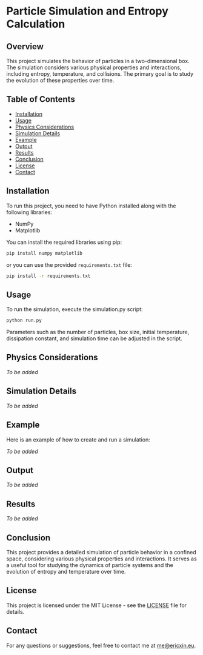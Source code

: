 # Particle Simulation and Entropy Calculation <!-- omit in toc -->

## Overview <!-- omit in toc -->

This project simulates the behavior of particles in a two-dimensional box. The simulation considers various physical properties and interactions, including entropy, temperature, and collisions. The primary goal is to study the evolution of these properties over time.

## Table of Contents <!-- omit in toc -->

- [Installation](#installation)
- [Usage](#usage)
- [Physics Considerations](#physics-considerations)
- [Simulation Details](#simulation-details)
- [Example](#example)
- [Output](#output)
- [Results](#results)
- [Conclusion](#conclusion)
- [License](#license)
- [Contact](#contact)

## Installation

To run this project, you need to have Python installed along with the following libraries:

- NumPy
- Matplotlib

You can install the required libraries using pip:

```sh
pip install numpy matplotlib
```

or you can use the provided `requirements.txt` file:

```sh
pip install -r requirements.txt
```

## Usage

To run the simulation, execute the simulation.py script:

```sh
python run.py
```

Parameters such as the number of particles, box size, initial temperature, dissipation constant, and simulation time can be adjusted in the script.

## Physics Considerations

*To be added*

## Simulation Details

*To be added*

## Example

Here is an example of how to create and run a simulation:

*To be added*

## Output

*To be added*

## Results

*To be added*

## Conclusion

This project provides a detailed simulation of particle behavior in a confined space, considering various physical properties and interactions. It serves as a useful tool for studying the dynamics of particle systems and the evolution of entropy and temperature over time.

## License

This project is licensed under the MIT License - see the [LICENSE](LICENSE) file for details.

## Contact

For any questions or suggestions, feel free to contact me at [me@ericxin.eu](mailto:me@ericxin.eu).
